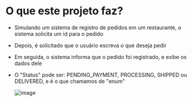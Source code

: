 # O que este projeto faz?

- Simulando um sistema de registro de pedidos em um restaurante, o sistema solicita um id para o pedido
- Depois, é solicitado que o usuário escreva o que deseja pedir
- Em seguida, o sistema informa que o pedido foi registrado, e exibe os dados dele
- O "Status" pode ser: PENDING_PAYMENT, PROCESSING, SHIPPED ou DELIVERED, e é o que chamamos de "enum"

  ![image](https://github.com/karenrodriguesx/Java-Projects/assets/97055846/d8d64556-f8cb-405e-9b7e-a5fa108e364c)
